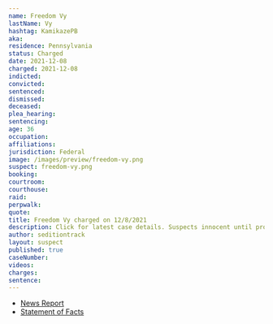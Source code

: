 ```yaml
---
name: Freedom Vy
lastName: Vy
hashtag: KamikazePB
aka:
residence: Pennsylvania
status: Charged
date: 2021-12-08
charged: 2021-12-08
indicted:
convicted:
sentenced:
dismissed:
deceased:
plea_hearing:
sentencing:
age: 36
occupation:
affiliations:
jurisdiction: Federal
image: /images/preview/freedom-vy.png
suspect: freedom-vy.png
booking:
courtroom:
courthouse:
raid:
perpwalk:
quote:
title: Freedom Vy charged on 12/8/2021
description: Click for latest case details. Suspects innocent until proven guilty.
author: seditiontrack
layout: suspect
published: true
caseNumber:
videos:
charges:
sentence:
---
```

- [News Report](https://www.msn.com/en-us/news/us/3-philly-area-proud-boys-charged-in-jan-6-capitol-riot/ar-AARQELh)
- [Statement of Facts](https://storage.courtlistener.com/recap/gov.uscourts.dcd.238262/gov.uscourts.dcd.238262.1.1_2.pdf)
